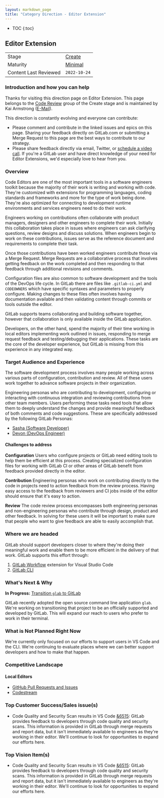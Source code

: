 ```yaml
---
layout: markdown_page
title: "Category Direction - Editor Extension"
---
```


- TOC
{:toc}

## Editor Extension

| | |
| --- | --- |
| Stage | [Create](/direction/dev/#create) |
| Maturity | [Minimal](/direction/maturity/) |
| Content Last Reviewed | `2022-10-24` |

### Introduction and how you can help

Thanks for visiting this direction page on Editor Extension. This page belongs to the [Code Review](/handbook/product/categories/#code-review-group) group of the Create stage and is maintained by Kai Armstrong ([E-Mail](mailto:karmstrong@gitlab.com)).

This direction is constantly evolving and everyone can contribute:

- Please comment and contribute in the linked issues and epics on this page. Sharing your feedback directly on GitLab.com  or submitting a Merge Request to this page are the best ways to contribute to our strategy.
- Please share feedback directly via email, Twitter, or [schedule a video call](https://calendly.com/gitlabkai). If you're a GitLab user and have direct knowledge of your need for Editor Extensions, we'd especially love to hear from you.

### Overview

Code Editors are one of the most important tools in a software engineers toolkit because the majority of their work is writing and working with code. They're customized with extensions for programming languages, coding standards and frameworks and more for the type of work being done. They're also optimized for connecting to development runtime environments and services engineers need to do their work.

Engineers working on contributions often collaborate with product managers, designers and other engineers to complete their work. Initially this collaboration takes place in issues where engineers can ask clarifying questions, review designs and discuss solutions. When engineers begin to work on these contributions, issues serve as the reference document and requirements to complete their task.

Once those contributions have been worked engineers contribute those via a Merge Request. Merge Requests are a collaborative process that involves getting feedback on the work completed and then responding to that feedback through additional revisions and comments.

Configuration files are also common to software development and the tools of the DevOps life cycle. In GitLab there are files like `.gitlab-ci.yml` and `CODEOWNERS` which have specific syntaxes and parameters to properly configure. Making changes to these files often involves having documentation available and then validating content through commits or tools outside the editor.

GitLab supports teams collaborating and building software together, however that collaboration is only available inside the GitLab application.

Developers, on the other hand, spend the majority of their time working in local editors implementing work outlined in issues, responding to merge request feedback and testing/debugging their applications. These tasks are the core of the developer experience, but GitLab is missing from this experience in any integrated way.

### Target Audience and Experience
<!-- An overview of the personas (https://about.gitlab.com/handbook/marketing/strategic-marketing/roles-personas#user-personas) involved in this category. An overview
of the evolving user journeys as the category progresses through minimal,
viable, complete and lovable maturity levels. -->

The software development process involves many people working across various parts of configuration, contribution and review. All of these users work together to advance software projects in their organization.

Engineering personas who are contributing to development, configuring or interacting with continuous integration and reviewing contributions from other team members. Users performing these tasks need tools that allow them to deeply understand the changes and provide meaningful feedback of both comments and code suggestions. These are specifically addressed by the following GitLab Personas:

- [Sasha (Software Developer)](/handbook/marketing/product-marketing/roles-personas/#sasha-software-developer)
- [Devon (DevOps Engineer)](/handbook/marketing/product-marketing/roles-personas/#devon-devops-engineer)

#### Challenges to address
<!--
- What needs, goals, or jobs to be done do the users have?
- How do users address these challenges today? What products or work-arounds are utilized?

Provide links to UX Research issues, which validate these problems exist.
-->

**Configuration**
Users who configure projects or GitLab need editing tools to help them be efficient at this process. Creating specialized configuration files for working with GitLab CI or other areas of GitLab benefit from feedback provided directly in the editor.

**Contribution**
Engineering personas who work on contributing directly to the code in projects need to action feedback from the review process. Having easy access to the feedback from reviewers and CI jobs inside of the editor should ensure that it's easy to action.

**Review**
The code review process encompasses both engineering personas and non-engineering personas who contribute through design, product and other feedback. In solving for these users it will be important to make sure that people who want to give feedback are able to easily accomplish that.

### Where we are headed

GitLab should support developers closer to where they're doing their meaningful work and enable them to be more efficient in the delivery of that work. GitLab supports this effort through:

1. [GitLab Workflow](https://marketplace.visualstudio.com/items?itemName=GitLab.gitlab-workflow) extension for Visual Studio Code
1. [GitLab CLI](https://gitlab.com/gitlab-org/cli)

### What's Next & Why

**In Progress:** [Transition `glab` to GitLab](https://gitlab.com/groups/gitlab-org/-/epics/7514)

GitLab recently adopted the open source command line application `glab`. We're working on transitioning that project to be an officially supported and developed by GitLab. This will expand our reach to users who prefer to work in their terminal.

### What is Not Planned Right Now

We're currently only focused on our efforts to support users in VS Code and the CLI. We're continuing to evaluate places where we can better support developers and how to make that happen.

### Competitive Landscape

#### Local Editors

- [GitHub Pull Requests and Issues](https://marketplace.visualstudio.com/items?itemName=GitHub.vscode-pull-request-github)
- [Codestream](https://www.codestream.com/)

<!-- ### Analyst Landscape -->

### Top Customer Success/Sales issue(s)

<!-- These can be sourced from the CS/Sales top issue labels when available, internal
surveys, or from your conversations with them.-->
- Code Quality and Security Scan results in VS Code [&6515](https://gitlab.com/groups/gitlab-org/-/epics/6515): GitLab provides feedback to developers through code quality and security scans. This information is provided in GitLab through merge requests and report data, but it isn't immediately available to engineers as they're working in their editor. We'll continue to look for opportunities to expand our efforts here.

<!-- ### Top user issue(s) -->
<!-- This is probably the top popular issue from the category (i.e. the one with the most
thumbs-up), but you may have a different item coming out of customer calls.-->

<!-- ### Top internal customer issue(s) -->
<!-- These are sourced from internal customers wanting to [dogfood](/handbook/values/#dogfooding)
the product.-->

### Top Vision Item(s)
<!-- What's the most important thing to move your vision forward?-->

- Code Quality and Security Scan results in VS Code [&6515](https://gitlab.com/groups/gitlab-org/-/epics/6515): GitLab provides feedback to developers through code quality and security scans. This information is provided in GitLab through merge requests and report data, but it isn't immediately available to engineers as they're working in their editor. We'll continue to look for opportunities to expand our efforts here.
